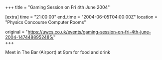 +++
title = "Gaming Session on Fri 4th June 2004"

[extra]
time = "21:00:00"
end_time = "2004-06-05T04:00:00Z"
location = "Physics Concourse Computer Rooms"

original = "https://uwcs.co.uk/events/gaming-session-on-fri-4th-june-2004-1474488952485/"    
+++

Meet in The Bar (Airport) at 9pm for food and drink

